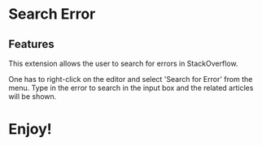 
# Search Error


## Features


This extension allows the user to search for errors in StackOverflow.

One has to right-click on the editor and select 'Search for Error' from the menu. Type in the error to search in the input box and the related articles will be shown.



**Enjoy!**
=======

